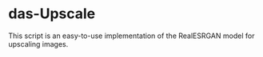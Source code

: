 # das-Upscale
This script is an easy-to-use implementation of the RealESRGAN model for upscaling images.
